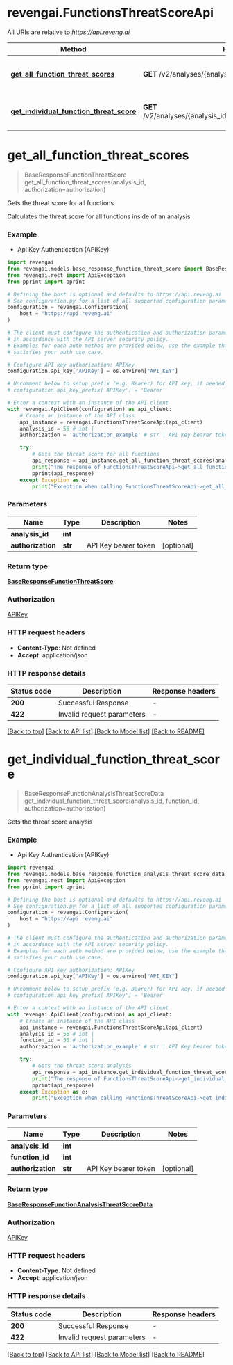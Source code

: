 # revengai.FunctionsThreatScoreApi

All URIs are relative to *https://api.reveng.ai*

Method | HTTP request | Description
------------- | ------------- | -------------
[**get_all_function_threat_scores**](FunctionsThreatScoreApi.md#get_all_function_threat_scores) | **GET** /v2/analyses/{analysis_id}/functions/threat_score | Gets the threat score for all functions
[**get_individual_function_threat_score**](FunctionsThreatScoreApi.md#get_individual_function_threat_score) | **GET** /v2/analyses/{analysis_id}/functions/{function_id}/threat_score | Gets the threat score analysis


# **get_all_function_threat_scores**
> BaseResponseFunctionThreatScore get_all_function_threat_scores(analysis_id, authorization=authorization)

Gets the threat score for all functions

Calculates the threat score for all functions inside of an analysis

### Example

* Api Key Authentication (APIKey):

```python
import revengai
from revengai.models.base_response_function_threat_score import BaseResponseFunctionThreatScore
from revengai.rest import ApiException
from pprint import pprint

# Defining the host is optional and defaults to https://api.reveng.ai
# See configuration.py for a list of all supported configuration parameters.
configuration = revengai.Configuration(
    host = "https://api.reveng.ai"
)

# The client must configure the authentication and authorization parameters
# in accordance with the API server security policy.
# Examples for each auth method are provided below, use the example that
# satisfies your auth use case.

# Configure API key authorization: APIKey
configuration.api_key['APIKey'] = os.environ["API_KEY"]

# Uncomment below to setup prefix (e.g. Bearer) for API key, if needed
# configuration.api_key_prefix['APIKey'] = 'Bearer'

# Enter a context with an instance of the API client
with revengai.ApiClient(configuration) as api_client:
    # Create an instance of the API class
    api_instance = revengai.FunctionsThreatScoreApi(api_client)
    analysis_id = 56 # int | 
    authorization = 'authorization_example' # str | API Key bearer token (optional)

    try:
        # Gets the threat score for all functions
        api_response = api_instance.get_all_function_threat_scores(analysis_id, authorization=authorization)
        print("The response of FunctionsThreatScoreApi->get_all_function_threat_scores:\n")
        pprint(api_response)
    except Exception as e:
        print("Exception when calling FunctionsThreatScoreApi->get_all_function_threat_scores: %s\n" % e)
```



### Parameters


Name | Type | Description  | Notes
------------- | ------------- | ------------- | -------------
 **analysis_id** | **int**|  | 
 **authorization** | **str**| API Key bearer token | [optional] 

### Return type

[**BaseResponseFunctionThreatScore**](BaseResponseFunctionThreatScore.md)

### Authorization

[APIKey](../README.md#APIKey)

### HTTP request headers

 - **Content-Type**: Not defined
 - **Accept**: application/json

### HTTP response details

| Status code | Description | Response headers |
|-------------|-------------|------------------|
**200** | Successful Response |  -  |
**422** | Invalid request parameters |  -  |

[[Back to top]](#) [[Back to API list]](../README.md#documentation-for-api-endpoints) [[Back to Model list]](../README.md#documentation-for-models) [[Back to README]](../README.md)

# **get_individual_function_threat_score**
> BaseResponseFunctionAnalysisThreatScoreData get_individual_function_threat_score(analysis_id, function_id, authorization=authorization)

Gets the threat score analysis

### Example

* Api Key Authentication (APIKey):

```python
import revengai
from revengai.models.base_response_function_analysis_threat_score_data import BaseResponseFunctionAnalysisThreatScoreData
from revengai.rest import ApiException
from pprint import pprint

# Defining the host is optional and defaults to https://api.reveng.ai
# See configuration.py for a list of all supported configuration parameters.
configuration = revengai.Configuration(
    host = "https://api.reveng.ai"
)

# The client must configure the authentication and authorization parameters
# in accordance with the API server security policy.
# Examples for each auth method are provided below, use the example that
# satisfies your auth use case.

# Configure API key authorization: APIKey
configuration.api_key['APIKey'] = os.environ["API_KEY"]

# Uncomment below to setup prefix (e.g. Bearer) for API key, if needed
# configuration.api_key_prefix['APIKey'] = 'Bearer'

# Enter a context with an instance of the API client
with revengai.ApiClient(configuration) as api_client:
    # Create an instance of the API class
    api_instance = revengai.FunctionsThreatScoreApi(api_client)
    analysis_id = 56 # int | 
    function_id = 56 # int | 
    authorization = 'authorization_example' # str | API Key bearer token (optional)

    try:
        # Gets the threat score analysis
        api_response = api_instance.get_individual_function_threat_score(analysis_id, function_id, authorization=authorization)
        print("The response of FunctionsThreatScoreApi->get_individual_function_threat_score:\n")
        pprint(api_response)
    except Exception as e:
        print("Exception when calling FunctionsThreatScoreApi->get_individual_function_threat_score: %s\n" % e)
```



### Parameters


Name | Type | Description  | Notes
------------- | ------------- | ------------- | -------------
 **analysis_id** | **int**|  | 
 **function_id** | **int**|  | 
 **authorization** | **str**| API Key bearer token | [optional] 

### Return type

[**BaseResponseFunctionAnalysisThreatScoreData**](BaseResponseFunctionAnalysisThreatScoreData.md)

### Authorization

[APIKey](../README.md#APIKey)

### HTTP request headers

 - **Content-Type**: Not defined
 - **Accept**: application/json

### HTTP response details

| Status code | Description | Response headers |
|-------------|-------------|------------------|
**200** | Successful Response |  -  |
**422** | Invalid request parameters |  -  |

[[Back to top]](#) [[Back to API list]](../README.md#documentation-for-api-endpoints) [[Back to Model list]](../README.md#documentation-for-models) [[Back to README]](../README.md)

